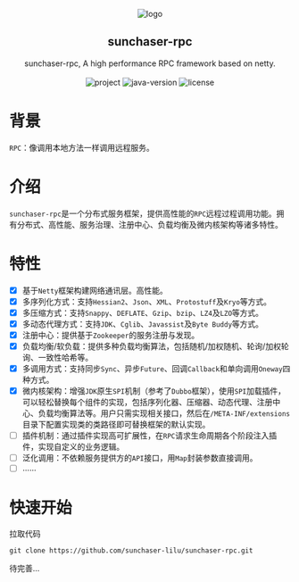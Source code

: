 <p align="center">
    <img src="https://cdn.lilu.org.cn/sunchaser-logo.png" alt="logo" />
    <h2 align="center">sunchaser-rpc</h2>
    <p align="center">
        sunchaser-rpc, A high performance RPC framework based on netty.
        <br /><br />
        <img src="https://img.shields.io/circleci/project/github/badges/shields/master?color=%231ab1ad&label=master" alt="project" />
        <img src="https://img.shields.io/badge/JDK-8.0+-0e83c" alt="java-version" />
        <img src="https://img.shields.io/github/license/sunchaser-lilu/sunchaser-rpc?color=FF5531" alt="license" />
    </p>
</p>

# 背景

`RPC`：像调用本地方法一样调用远程服务。

# 介绍

`sunchaser-rpc`是一个分布式服务框架，提供高性能的`RPC`远程过程调用功能。拥有分布式、高性能、服务治理、注册中心、负载均衡及微内核架构等诸多特性。

# 特性

- [x] 基于`Netty`框架构建网络通讯层。高性能。 
- [x] 多序列化方式：支持`Hessian2`、`Json`、`XML`、`Protostuff`及`Kryo`等方式。 
- [x] 多压缩方式：支持`Snappy`、`DEFLATE`、`Gzip`、`bzip`、`LZ4`及`LZO`等方式。 
- [x] 多动态代理方式：支持`JDK`、`Cglib`、`Javassist`及`Byte Buddy`等方式。 
- [x] 注册中心：提供基于`Zookeeper`的服务注册与发现。 
- [x] 负载均衡/软负载：提供多种负载均衡算法，包括随机/加权随机、轮询/加权轮询、一致性哈希等。 
- [x] 多调用方式：支持同步`Sync`、异步`Future`、回调`Callback`和单向调用`Oneway`四种方式。 
- [x] 微内核架构：增强`JDK`原生`SPI`机制（参考了`Dubbo`框架），使用`SPI`加载插件，可以轻松替换每个组件的实现，包括序列化器、压缩器、动态代理、注册中心、负载均衡算法等。用户只需实现相关接口，然后在`/META-INF/extensions`目录下配置实现类的类路径即可替换框架的默认实现。
- [ ] 插件机制：通过插件实现高可扩展性，在`RPC`请求生命周期各个阶段注入插件，实现自定义的业务逻辑。
- [ ] 泛化调用：不依赖服务提供方的`API`接口，用`Map`封装参数直接调用。
- [ ] ......

# 快速开始

拉取代码

```shell
git clone https://github.com/sunchaser-lilu/sunchaser-rpc.git
```

待完善...
